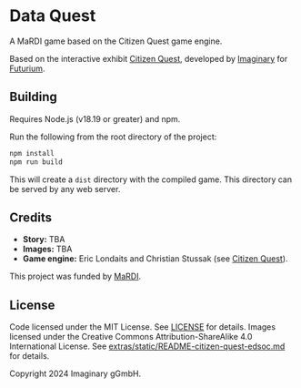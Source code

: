 # Data Quest

A MaRDI game based on the Citizen Quest game engine. 

Based on the interactive exhibit [Citizen Quest](https://github.com/IMAGINARY/citizen-quest),
developed by [Imaginary](https://about.imaginary.org/) for [Futurium](https://futurium.de/de/citizen-quest).

## Building

Requires Node.js (v18.19 or greater) and npm.

Run the following from the root directory of the project:

```bash
npm install
npm run build
```

This will create a `dist` directory with the compiled game. This directory can be served by any web
server.

## Credits

- **Story:** TBA
- **Images:** TBA
- **Game engine:** Eric Londaits and Christian Stussak (see [Citizen Quest](https://github.com/IMAGINARY/citizen-quest)).

This project was funded by [MaRDI](www.mardi4nfdi.de/).

## License

Code licensed under the MIT License. See [LICENSE](LICENSE) for details.
Images licensed under the Creative Commons Attribution-ShareAlike 4.0 International License.
See [extras/static/README-citizen-quest-edsoc.md](extras/static/README-datalove-quest.md) for details.

Copyright 2024 Imaginary gGmbH.
